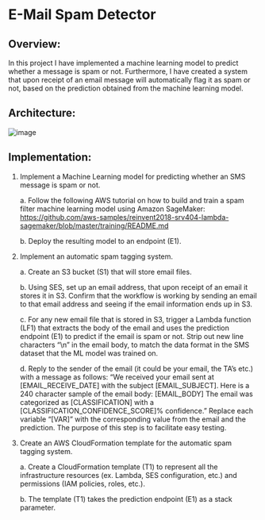 # E-Mail Spam Detector

## Overview:

In this project I have implemented a machine learning model to predict whether a message is spam or not. Furthermore, I have created a system that upon receipt of an email message will automatically flag it as spam or not, based on the prediction obtained from the machine learning model.


## Architecture:

![image](https://user-images.githubusercontent.com/85689959/146489266-973a8b75-5cc5-48bf-a6e6-c4709f8bfe09.png)


## Implementation:

1. Implement a Machine Learning model for predicting whether an SMS message is spam or not.

   a. Follow the following AWS tutorial on how to build and train a spam filter machine learning model using Amazon SageMaker:
      https://github.com/aws-samples/reinvent2018-srv404-lambda-sagemaker/blob/master/training/README.md
   
   b. Deploy the resulting model to an endpoint (E1).

2. Implement an automatic spam tagging system.
   
   a. Create an S3 bucket (S1) that will store email files.
   
   b. Using SES, set up an email address, that upon receipt of an email it stores it in S3. Confirm that the workflow is working by sending an email to that email       address and seeing if the email information ends up in S3.
   
   c. For any new email file that is stored in S3, trigger a Lambda function (LF1) that extracts the body of the email and uses the prediction endpoint (E1) to         predict if the email is spam or not. Strip out new line characters “\n” in the email body, to match the data format in the SMS dataset           that the ML       model was trained on.
   
   d. Reply to the sender of the email (it could be your email, the TA’s etc.) with a message as follows: 
      “We received your email sent at [EMAIL_RECEIVE_DATE] with the subject [EMAIL_SUBJECT]. Here is a 240 character sample of the email body: [EMAIL_BODY] The         email was categorized as [CLASSIFICATION] with a [CLASSIFICATION_CONFIDENCE_SCORE]% confidence.”
      Replace each variable “[VAR]” with the corresponding value from the email and the prediction.
      The purpose of this step is to facilitate easy testing.
      
3. Create an AWS CloudFormation template for the automatic spam tagging system.

      a. Create a CloudFormation template (T1) to represent all the infrastructure resources (ex. Lambda, SES configuration, etc.) and permissions (IAM policies,       roles, etc.).
      
      b. The template (T1) takes the prediction endpoint (E1) as a stack parameter.

